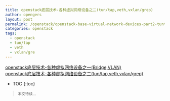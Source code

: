 ```yaml
---
title: openstack底层技术-各种虚拟网络设备之二(tun/tap,veth,vxlan/grep)      
author: opengers
layout: post
permalink: /openstack/openstack-base-virtual-network-devices-part2-tuntap-gre-vxlan/
categories: openstack
tags:
  - openstack
  - tun/tap
  - veth
  - vxlan/gre
---
```


[openstack底层技术-各种虚拟网络设备之一(Bridge,VLAN)](http://www.isjian.com/openstack/openstack-base-virtual-network-devices-part1-bridge-and-vlan/)     
[openstack底层技术-各种虚拟网络设备之二(tun/tap,veth,vxlan/grep)](http://www.isjian.com/openstack/openstack-base-virtual-network-devices-part2-tuntap-gre-vxlan/)     

* TOC
{:toc}    

><small>本文待续...</small>   

